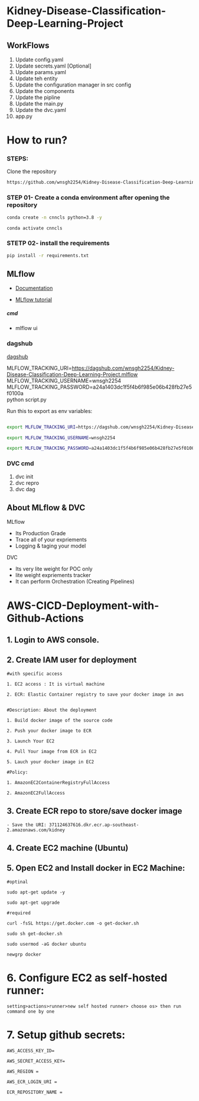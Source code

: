 # Kidney-Disease-Classification-Deep-Learning-Project

## WorkFlows

1. Update config.yaml
2. Update secrets.yaml [Optional]
3. Update params.yaml
4. Update teh entity
5. Update the configuration manager in src config
6. Update the components
7. Update the pipline
8. Update the main.py
9. Update the dvc.yaml
10. app.py

# How to run?

### STEPS:

Clone the repository

```bash
https://github.com/wnsgh2254/Kidney-Disease-Classification-Deep-Learning-Project
```


### STEP 01- Create a conda environment after opening the repository

```bash
conda create -n cnncls python=3.8 -y
```

```bash
conda activate cnncls
```


### STETP 02- install the requirements
```bash
pip install -r requirements.txt
```


## MLflow

- [Documentation](https://mlflow.org/docs/latest/index.html)

- [MLflow tutorial](https://youtu.be/qdcHHrsXA48?si=bD5vDS60akNphkem)

##### cmd
- mlflow ui

### dagshub
[dagshub](https://dagshub.com/)

MLFLOW_TRACKING_URI=https://dagshub.com/wnsgh2254/Kidney-Disease-Classification-Deep-Learning-Project.mlflow \
MLFLOW_TRACKING_USERNAME=wnsgh2254 \
MLFLOW_TRACKING_PASSWORD=a24a1403dc1f5f4b6f985e06b428fb27e5f0100a \
python script.py

Run this to export as env variables:

```bash

export MLFLOW_TRACKING_URI=https://dagshub.com/wnsgh2254/Kidney-Disease-Classification-Deep-Learning-Project.mlflow

export MLFLOW_TRACKING_USERNAME=wnsgh2254

export MLFLOW_TRACKING_PASSWORD=a24a1403dc1f5f4b6f985e06b428fb27e5f0100a

```

### DVC cmd

1. dvc init
2. dvc repro
3. dvc dag


## About MLflow & DVC

MLflow

 - Its Production Grade
 - Trace all of your expriements
 - Logging & taging your model


DVC 

 - Its very lite weight for POC only
 - lite weight expriements tracker
 - It can perform Orchestration (Creating Pipelines)

 # AWS-CICD-Deployment-with-Github-Actions

## 1. Login to AWS console.

## 2. Create IAM user for deployment

	#with specific access

	1. EC2 access : It is virtual machine

	2. ECR: Elastic Container registry to save your docker image in aws


	#Description: About the deployment

	1. Build docker image of the source code

	2. Push your docker image to ECR

	3. Launch Your EC2 

	4. Pull Your image from ECR in EC2

	5. Lauch your docker image in EC2

	#Policy:

	1. AmazonEC2ContainerRegistryFullAccess

	2. AmazonEC2FullAccess

	
## 3. Create ECR repo to store/save docker image
    - Save the URI: 371124637616.dkr.ecr.ap-southeast-2.amazonaws.com/kidney

	
## 4. Create EC2 machine (Ubuntu) 

## 5. Open EC2 and Install docker in EC2 Machine:
	
	
	#optinal

	sudo apt-get update -y

	sudo apt-get upgrade
	
	#required

	curl -fsSL https://get.docker.com -o get-docker.sh

	sudo sh get-docker.sh

	sudo usermod -aG docker ubuntu

	newgrp docker
	
# 6. Configure EC2 as self-hosted runner:
    setting>actions>runner>new self hosted runner> choose os> then run command one by one


# 7. Setup github secrets:

    AWS_ACCESS_KEY_ID=

    AWS_SECRET_ACCESS_KEY=

    AWS_REGION = 

    AWS_ECR_LOGIN_URI = 

    ECR_REPOSITORY_NAME = 

	